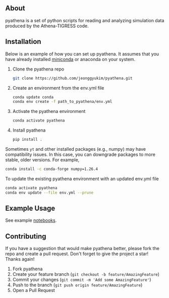 <div id="top"></div>
<!--
*** README.md template Shamelessly taken from
*** https://raw.githubusercontent.com/othneildrew/Best-README-Template/master/README.md
-->

## About

pyathena is a set of python scripts for reading and analyzing simulation data produced by the Athena-TIGRESS code.

## Installation

Below is an example of how you can set up pyathena. It assumes that you have already installed [miniconda](https://docs.conda.io/en/latest/miniconda.html) or anaconda on your system.

1. Clone the pyathena repo
   ```sh
   git clone https://github.com/jeonggyukim/pyathena.git
   ```
3. Create an environment from the env.yml file
   ```sh
   conda update conda
   conda env create -f path_to_pyathena/env.yml
   ```
4. Activate the pyathena environment
   ```sh
   conda activate pyathena
   ```
5. Install pyathena
   ```sh
   pip install .
   ```

Sometimes `yt` and other installed packages (e.g., numpy) may have compatibility issues. In this case, you can downgrade packages to more stable, older versions. For example,
```sh
conda install -c conda-forge numpy=1.26.4
```

To update the existing pyathena environment with an updated env.yml file
```sh
conda activate pyathena
conda env update --file env.yml --prune
```

## Example Usage

See example [notebooks](notebook).

## Contributing

If you have a suggestion that would make pyathena better, please fork the repo and create a pull request.
Don't forget to give the project a star! Thanks again!

1. Fork pyathena
2. Create your feature branch (`git checkout -b feature/AmazingFeature`)
3. Commit your changes (`git commit -m 'Add some AmazingFeature'`)
4. Push to the branch (`git push origin feature/AmazingFeature`)
5. Open a Pull Request
